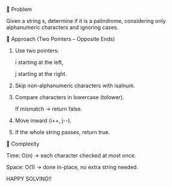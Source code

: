 🔹 Problem  

Given a string s, determine if it is a palindrome, considering only alphanumeric characters and ignoring cases.  

🔹 Approach (Two Pointers – Opposite Ends)  

1. Use two pointers:  

    i starting at the left,  

    j starting at the right.  

2. Skip non-alphanumeric characters with isalnum.  

3. Compare characters in lowercase (tolower).  

    If mismatch → return false.  

4. Move inward (i++, j--).  

5. If the whole string passes, return true.



🔹 Complexity  

Time: O(n) → each character checked at most once.  

Space: O(1) → done in-place, no extra string needed.  


HAPPY SOLVING!!
   
   
